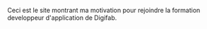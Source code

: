 Ceci est le site montrant ma motivation pour rejoindre la formation developpeur d'application de Digifab.